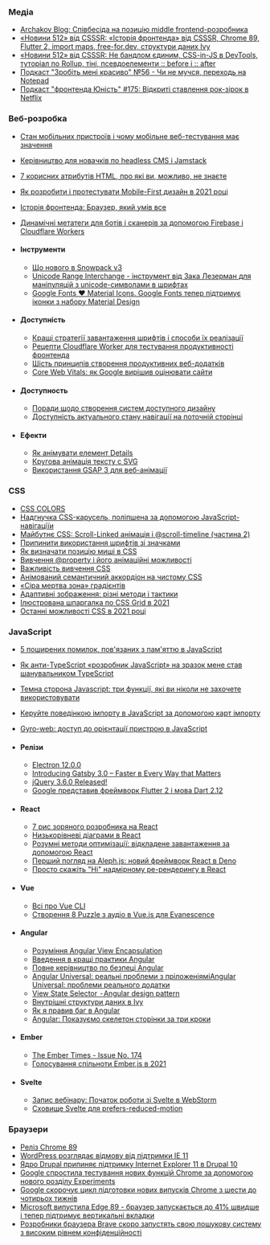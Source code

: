 ### Медіа

* [Archakov Blog: Співбесіда на позицію middle frontend-розробника](https://www.youtube.com/watch?v=b4fx8Zu4IU4)
* [«Новини 512» від CSSSR: «Історія фронтенда» від CSSSR, Chrome 89, Flutter 2, import maps, free-for.dev, структури даних Ivy](https://soundcloud.com/csssr/istoriya-frontenda-ot-csssr-chrome-89-flutter-2-import-maps-free-fordev-struktury-dannykh-ivy)
* [«Новини 512» від CSSSR: Не бандлом єдиним, CSS-in-JS в DevTools, туторіал по Rollup, тіні, псевдоелементи :: before і :: after](https://soundcloud.com/csssr/ne-bandlom-edinym-css-in-js-v-devtools-tutorial-po-rollup-teni-psevdoelementy-before-i-after)
* [Подкаст "Зробіть мені красиво" №56 - Чи не мучся, переходь на Notepad](https://soundcloud.com/begebot/no56-notepad)
* [Подкаст "фронтенда Юність" #175: Відкриті ставлення рок-зірок в Netflix](https://soundcloud.com/frontend_u/e175)

### Веб-розробка

* [Стан мобільних пристроїв і чому мобільне веб-тестування має значення](https://www.smashingmagazine.com/2021/03/mobile-app-web-testing/)
* [Керівництво для новачків по headless CMS і Jamstack](https://dev.to/tanoaksam/a-clueless-newbie-s-guide-to-headless-cms-and-the-jamstack-2h86)
* [7 корисних атрибутів HTML, про які ви, можливо, не знаєте](https://javascript.plainenglish.io/7-useful-html-attributes-that-you-probably-dont-know-661784fe21e)
* [Як розробити і протестувати Mobile-First дизайн в 2021 році](https://css-tricks.com/how-to-develop-and-test-a-mobile-first-design-in-2021/)
* [Історія фронтенда: Браузер, який умів все](https://blog.csssr.com/ru/article/frontend-history-the-browser-that-could-do-everything/)
* [Динамічні метатеги для ботів і сканерів за допомогою Firebase і Cloudflare Workers](https://richard-0094.medium.com/dynamic-meta-tags-for-bots-and-crawlers-using-firebase-and-cloudflare-workers-b351cd7045db)

*   #### Інструменти

    * [Що нового в Snowpack v3 ](https://blog.logrocket.com/whats-new-in-snowpack-v3/)
    * [Unicode Range Interchange - інструмент від Зака ​​Лезерман для маніпуляцій з unicode-символами в шрифтах](https://www.zachleat.com/web/unicode-range-interchange/)
    * [Google Fonts ❤️ Material Icons. Google Fonts тепер підтримує іконки з набору Material Design](https://material.io/blog/google-fonts-material-icons)


*   #### Доступність

    * [Кращі стратегії завантаження шрифтів і способи їх реалізації ](https://css-tricks.com/the-best-font-loading-strategies-and-how-to-execute-them/?ref=heydesigner)
    * [Рецепти Cloudflare Worker для тестування продуктивності фронтенда](https://nooshu.github.io/blog/2021/03/02/cloudflare-worker-recipes-for-frontend-performance-testing/)
    * [Шість принципів створення продуктивних веб-додатків](https://habr.com/ru/company/domclick/blog/545014/)
    * [Core Web Vitals: як Google вирішив оцінювати сайти](https://habr.com/ru/company/rambler_group/blog/544904/)


*   #### Доступность

    * [Поради щодо створення систем доступного дизайну](https://www.telerik.com/blogs/tips-for-building-accessible-design-systems)
    * [Доступність актуального стану навігації на поточній сторінці](https://www.callumhart.com/blog/an-accessible-current-page-navigation-state/)


*   #### Ефекти

    * [Як анімувати елемент Details ](https://css-tricks.com/how-to-animate-the-details-element/)
    * [Кругова анімація тексту c SVG](https://tympanus.net/codrops/2021/03/03/circular-svg-text-animation/)
    * [Використання GSAP 3 для веб-анімації](https://blog.logrocket.com/using-gsap-3-for-web-animation/)


### CSS

* [CSS COLORS](https://css-live.ru/css/css-colors.html)
* [Надгнучка CSS-карусель, поліпшена за допомогою JavaScript-навігаціїи](https://css-tricks.com/a-super-flexible-css-carousel-enhanced-with-javascript-navigation/)
* [Майбутнє CSS: Scroll-Linked анімація і @scroll-timeline (частина 2)](https://www.bram.us/2021/03/04/the-future-of-css-scroll-linked-animations-part-2/)
* [Припинити використання шрифтів зі значками](https://www.irigoyen.dev/blog/2021/02/17/stop-using-icon-fonts/?ref=heydesigner)
* [Як визначати позицію миші в CSS](https://css-tricks.com/how-to-map-mouse-position-in-css/)
* [Вивчення @property і його анімаційні можливості ](https://css-tricks.com/exploring-property-and-its-animating-powers/)
* [Важливість вивчення CSS ](https://www.joshwcomeau.com/css/the-importance-of-learning-css/)
* [Анімований семантичний аккордіон на чистому CSS ](https://codepen.io/redesigned/pen/wvoEvqG)
* [«Сіра мертва зона» градієнтів](https://css-tricks.com/the-gray-dead-zone-of-gradients/?ref=heydesigner)
* [Адаптивні зображення: різні методи і тактики ](https://blog.bitsrc.io/responsive-images-different-techniques-and-tactics-6045a1fa7ea2)
* [Ілюстрована шпаргалка по CSS Grid в 2021 ](https://dev.to/joyshaheb/css-grid-cheat-sheet-illustrated-in-2021-1a3)
* [Останні можливості CSS в 2021 році](https://blog.logrocket.com/the-latest-features-of-css-in-2021/)

### JavaScript

* [5 поширених помилок, пов'язаних з пам'яттю в JavaScript ](https://betterprogramming.pub/5-common-javascript-memory-mistakes-c8553972e4c2)
* [Як анти-TypeScript «розробник JavaScript» на зразок мене став шанувальником TypeScript](https://betterprogramming.pub/how-an-anti-typescript-javascript-developer-like-me-became-a-typescript-fan-a4e043151ad7)
* [Темна сторона Javascript: три функції, які ви ніколи не захочете використовувати](https://blog.bitsrc.io/the-dark-side-of-javascript-a-look-at-3-features-you-never-want-to-use-83b6f0b3804b)
* [Керуйте поведінкою імпорту в JavaScript за допомогою карт імпорту](https://www.bram.us/2021/03/03/control-the-behavior-of-javascript-imports-with-import-maps/)
* [Gyro-web: доступ до орієнтації пристрою в JavaScript](https://trekhleb.dev/blog/2021/gyro-web/)

*   #### Релізи

    * [Electron 12.0.0](https://www.electronjs.org/blog/electron-12-0)
    * [Introducing Gatsby 3.0 – Faster в Every Way that Matters](https://www.gatsbyjs.com/blog/gatsby-v3/)
    * [jQuery 3.6.0 Released!](http://blog.jquery.com/2021/03/02/jquery-3-6-0-released/)
    * [Google представив фреймворк Flutter 2 і мова Dart 2.12](https://www.opennet.ru/opennews/art.shtml?num=54701)


*   #### React

    * [7 рис зоряного розробника на React ](https://betterprogramming.pub/the-7-traits-of-a-rock-star-react-developer-747fbb001c05)
    * [Низькорівневі діаграми в React](https://blog.asayer.io/low-level-charts-in-react)
    * [Розумні методи оптимізації: відкладене завантаження за допомогою React](https://blog.asayer.io/smart-optimization-techniques-lazy-loading-with-react)
    * [Перший погляд на Aleph.js: новий фреймворк React в Deno](https://blog.logrocket.com/first-look-at-aleph-js-a-new-react-framework-in-deno/)
    * [Просто скажіть "Ні" надмірному ре-рендерингу в React](https://www.grapecity.com/blogs/just-say-no-to-excessive-re-rendering-in-react)


*   #### Vue

    * [Всі про Vue CLI](https://blog.asayer.io/all-about-the-vue-cli)
    * [Створення 8 Puzzle з аудіо в Vue.js для Evanescence](https://medium.com/js-dojo/creating-an-audio-powered-8-puzzle-in-vue-js-for-evanescence-62df2e9b3508)


*   #### Angular

    * [Розуміння Angular View Encapsulation](https://www.telerik.com/blogs/understanding-angular-view-encapsulation)
    * [Введення в кращі практики Angular](https://medium.com/codeshakeio/introduction-to-angular-best-practices-921bd205f7db)
    * [Повне керівництво по безпеці Angular ](https://christianlydemann.com/the-complete-guide-to-angular-security/)
    * [Angular Universal: реальні проблеми з пріложеніяміAngular Universal: проблеми реального додатки](https://indepth.dev/posts/1437/angular-universal-real-app-problems)
    * [View State Selector  - Angular design pattern](https://indepth.dev/posts/1435/view-state-selector-design-pattern)
    * [Внутрішні структури даних в Ivy](https://blog.angular.io/ivys-internal-data-structures-f410509c7480)
    * [Як я правив баг в Angular](https://habr.com/ru/post/545388/)
    * [Angular: Показуємо скелетон сторінки за три кроки](https://habr.com/ru/company/tinkoff/blog/544948/)


*   #### Ember

    * [The Ember Times - Issue No. 174](https://dev.to/embertimes/the-ember-times-issue-no-174-1kd2)
    * [Голосування спільноти Ember.js в 2021](https://tilde.wufoo.com/forms/2021-emberjs-community-survey)


*   #### Svelte

    * [Запис вебінару: Початок роботи зі Svelte в WebStorm](https://blog.jetbrains.com/webstorm/2021/03/webinar-recording-getting-started-with-svelte-in-webstorm/)
    * [Сховище Svelte для prefers-reduced-motion](https://geoffrich.net/posts/svelte-prefers-reduced-motion-store/)


### Браузери

* [Реліз Chrome 89](https://www.opennet.ru/opennews/art.shtml?num=54674)
* [WordPress розглядає відмову від підтримки IE 11](https://www.searchenginejournal.com/wordpress-considers-dropping-support-for-ie-11/397790/#close)
* [Ядро Drupal припиняє підтримку Internet Explorer 11 в Drupal 10](https://www.drupal.org/node/3199540)
* [Google спростила тестування нових функцій Chrome за допомогою нового розділу Experiments](https://3dnews.ru/1034266)
* [Google скорочує цикл підготовки нових випусків Chrome з шести до чотирьох тижнів](https://itc.ua/news/google-sokrashhaet-czikl-podgotovki-novyh-vypuskov-chrome-s-shesti-do-chetyryoh-nedel/)
* [Microsoft випустила Edge 89 - браузер запускається до 41% швидше і тепер підтримує вертикальні вкладки](https://itc.ua/news/microsoft-vypustila-edge-89-brauzer-zapuskaetsya-do-41-bystree-i-teper-podderzhivaet-vertikalnye-vkladki/)
* [Розробники браузера Brave скоро запустять свою пошукову систему з високим рівнем конфіденційності](https://3dnews.ru/1034047)

